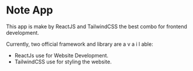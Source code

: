 # Note App

This app is make by ReactJS and TailwindCSS the best combo for frontend development.

Currently, two official framework and library are a v a i l able:

- ReactJs use for Website Development.
- TailwindCSS use for styling the website.
